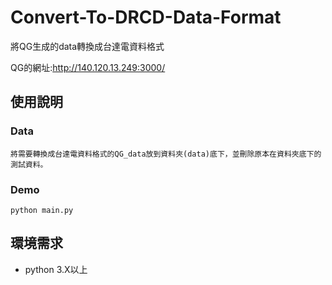 # Convert-To-DRCD-Data-Format
將QG生成的data轉換成台達電資料格式

QG的網址:http://140.120.13.249:3000/

## 使用說明
### Data
```
將需要轉換成台達電資料格式的QG_data放到資料夾(data)底下，並刪除原本在資料夾底下的測試資料。
```
### Demo
```
python main.py
```
## 環境需求
- python 3.X以上
